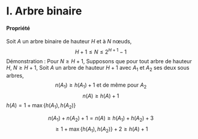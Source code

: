 # I. Arbre binaire
#### Propriété
Soit $A$ un arbre binaire de hauteur $H$ et à $N$ nœuds, 
$$H+1 \leq N \leq 2^{H+1}-1$$
Démonstration : 
Pour $N \geq H+1$, 
Supposons que  pour tout arbre de hauteur $H$, $N \geq H+1$, 
Soit $A$ un arbre de hauteur $H+1$ avec $A_{1}$ et $A_{2}$ ses deux sous arbres, 
$$n(A_{1})\geq h(A_{1}) +1 \text{ et de même pour }A_{2} $$
$$n(A) \geq h(A) + 1$$
$h(A) = 1+\max\{ h(A_{1}), h(A_{2}) \}$

$$n(A_{1})+n(A_{2})+1 = n(A) \geq h(A_{1}) +h(A_{2})+3 $$
$$\geq 1+\max\{ h(A_{1}),  h(A_{2}) \}+2\geq h(A)+1$$

